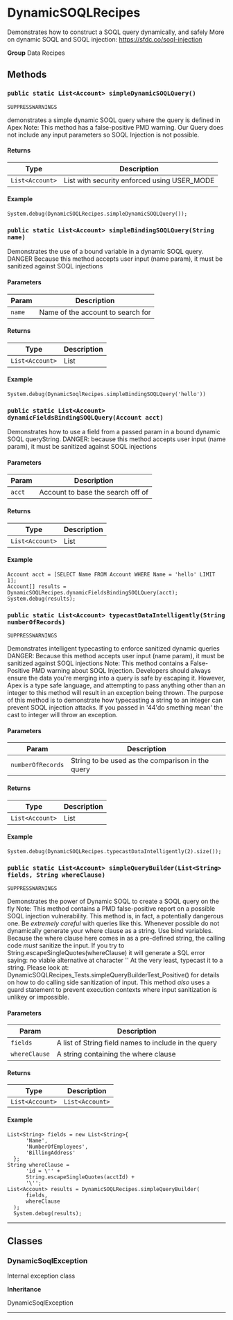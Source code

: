 # DynamicSOQLRecipes

Demonstrates how to construct a SOQL query dynamically, and
safely
More on dynamic SOQL and SOQL injection:
https://sfdc.co/soql-injection


**Group** Data Recipes

## Methods
### `public static List<Account> simpleDynamicSOQLQuery()`

`SUPPRESSWARNINGS`

demonstrates a simple dynamic SOQL query where the query is defined in Apex Note: This method has a false-positive PMD warning. Our Query does not include any input parameters so SOQL Injection is not possible.

#### Returns

|Type|Description|
|---|---|
|`List<Account>`|List<Account> with security enforced using USER_MODE|

#### Example
```apex
System.debug(DynamicSOQLRecipes.simpleDynamicSOQLQuery());
```


### `public static List<Account> simpleBindingSOQLQuery(String name)`

Demonstrates the use of a bound variable in a dynamic SOQL query. DANGER Because this method accepts user input (name param), it must be sanitized against SOQL injections

#### Parameters

|Param|Description|
|---|---|
|`name`|Name of the account to search for|

#### Returns

|Type|Description|
|---|---|
|`List<Account>`|List<Account>|

#### Example
```apex
System.debug(DynamicSoqlRecipes.simpleBindingSOQLQuery('hello'))
```


### `public static List<Account> dynamicFieldsBindingSOQLQuery(Account acct)`

Demonstrates how to use a field from a passed param in a bound dynamic SOQL queryString. DANGER: because this method accepts user input (name param), it must be sanitized against SOQL injections

#### Parameters

|Param|Description|
|---|---|
|`acct`|Account to base the search off of|

#### Returns

|Type|Description|
|---|---|
|`List<Account>`|List<Account>|

#### Example
```apex
Account acct = [SELECT Name FROM Account WHERE Name = 'hello' LIMIT 1];
Account[] results = DynamicSOQLRecipes.dynamicFieldsBindingSOQLQuery(acct);
System.debug(results);
```


### `public static List<Account> typecastDataIntelligently(String numberOfRecords)`

`SUPPRESSWARNINGS`

Demonstrates intelligent typecasting to enforce sanitized dynamic queries DANGER: Because this method accepts user input (name param), it must be sanitized against SOQL injections Note: This method contains a False-Positive PMD warning about SOQL Injection. Developers should always ensure the data you're merging into a query is safe by escaping it. However, Apex is a type safe language, and attempting to pass anything other than an integer to this method will result in an exception being thrown. The purpose of this method is to demonstrate how typecasting a string to an integer can prevent SOQL injection attacks. If you passed in '44'do smething mean' the cast to integer will throw an exception.

#### Parameters

|Param|Description|
|---|---|
|`numberOfRecords`|String to be used as the comparison in the query|

#### Returns

|Type|Description|
|---|---|
|`List<Account>`|List<Account>|

#### Example
```apex
System.debug(DynamicSOQLRecipes.typecastDataIntelligently(2).size());
```


### `public static List<Account> simpleQueryBuilder(List<String> fields, String whereClause)`

`SUPPRESSWARNINGS`

Demonstrates the power of Dynamic SOQL to create a SOQL query on the fly Note: This method contains a PMD false-positive report on a possible SOQL injection vulnerability. This method is, in fact, a potentially dangerous one. Be *extremely careful* with queries like this. Whenever possible do not dynamically generate your where clause as a string. Use bind variables. Because the where clause here comes in as a pre-defined string, the calling code *must* sanitize the input. If you try to String.escapeSingleQuotes(whereClause) it will generate a SQL error saying: no viable alternative at character '\' At the very least, typecast it to a string. Please look at: DynamicSOQLRecipes_Tests.simpleQueryBuilderTest_Positive() for details on how to do calling side sanitization of input. This method *also* uses a guard statement to prevent execution contexts where input sanitization is unlikey or impossible.

#### Parameters

|Param|Description|
|---|---|
|`fields`|A list of String field names to include in the query|
|`whereClause`|A string containing the where clause|

#### Returns

|Type|Description|
|---|---|
|`List<Account>`|`List<Account>`|

#### Example
```apex
List<String> fields = new List<String>{
      'Name',
      'NumberOfEmployees',
      'BillingAddress'
  };
String whereClause =
      'id = \'' +
      String.escapeSingleQuotes(acctId) +
      '\'';
List<Account> results = DynamicSOQLRecipes.simpleQueryBuilder(
      fields,
      whereClause
  );
  System.debug(results);
```


---
## Classes
### DynamicSoqlException

Internal exception class


**Inheritance**

DynamicSoqlException


---
